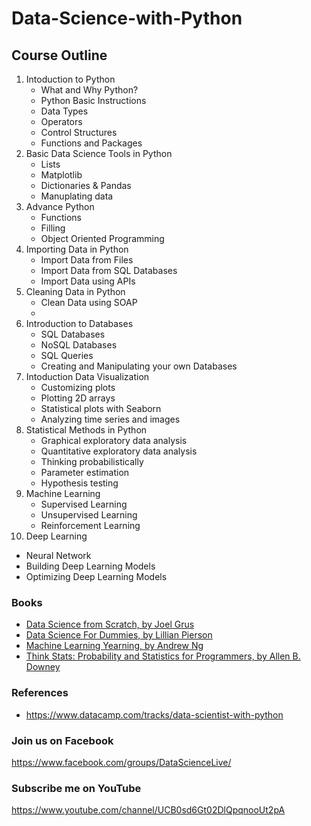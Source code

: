 # Data-Science-with-Python


## Course Outline
1. Intoduction to Python
   - What and Why Python?
   - Python Basic Instructions
   - Data Types
   - Operators
   - Control Structures
   - Functions and Packages
2. Basic Data Science Tools in Python
   - Lists
   - Matplotlib
   - Dictionaries & Pandas
   - Manuplating data
3. Advance Python
   - Functions
   - Filling
   - Object Oriented Programming
4. Importing Data in Python
   - Import Data from Files
   - Import Data from SQL Databases
   - Import Data using APIs
5. Cleaning Data in Python
   - Clean Data using SOAP
   - 
6. Introduction to Databases
   - SQL Databases
   - NoSQL Databases      
   - SQL Queries
   - Creating and Manipulating your own Databases
7. Intoduction Data Visualization
   - Customizing plots
   - Plotting 2D arrays
   - Statistical plots with Seaborn
   - Analyzing time series and images
8. Statistical Methods in Python
   - Graphical exploratory data analysis
   - Quantitative exploratory data analysis
   - Thinking probabilistically
   - Parameter estimation
   - Hypothesis testing
9. Machine Learning
   - Supervised Learning
   - Unsupervised Learning
   - Reinforcement Learning
10. Deep Learning
   - Neural Network
   - Building Deep Learning Models
   - Optimizing Deep Learning Models 
### Books
- [Data Science from Scratch, by Joel Grus](http://shop.oreilly.com/product/0636920033400.do)
- [Data Science For Dummies, by Lillian Pierson](https://www.amazon.com/Data-Science-Dummies-Lillian-Pierson/dp/1119174104/)
- [Machine Learning Yearning, by Andrew Ng](http://www.mlyearning.org/)
- [Think Stats: Probability and Statistics for Programmers, by Allen B. Downey](http://www.greenteapress.com/thinkstats/)
### References
- https://www.datacamp.com/tracks/data-scientist-with-python

### Join us on Facebook
https://www.facebook.com/groups/DataScienceLive/
### Subscribe me on YouTube
https://www.youtube.com/channel/UCB0sd6Gt02DlQpqnooUt2pA

   
